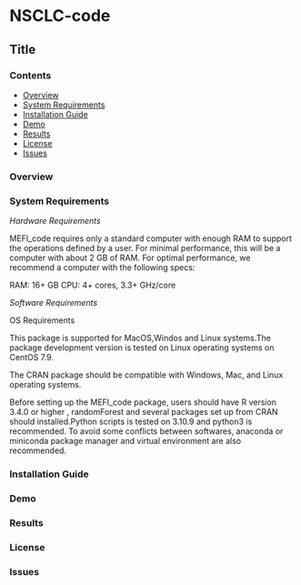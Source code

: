 # NSCLC-code
## Title
### Contents
* [Overview](#Overview)
* [System Requirements](#System-Requirements)
* [Installation Guide](#Installation-Guide)
* [Demo](#Demo)
* [Results](#Results)
* [License](#License)
* [Issues](#Issues)
### Overview
### System Requirements
*Hardware Requirements*

MEFI_code requires only a standard computer with enough RAM to support the operations defined by a user. For minimal performance, this will be a computer with about 2 GB of RAM. For optimal performance, we recommend a computer with the following specs:

RAM: 16+ GB CPU: 4+ cores, 3.3+ GHz/core

*Software Requirements*

OS Requirements

This package is supported for MacOS,Windos and Linux systems.The package development version is tested on Linux operating systems on CentOS 7.9.

The CRAN package should be compatible with Windows, Mac, and Linux operating systems.

Before setting up the MEFI_code package, users should have R version 3.4.0 or higher , randomForest and several packages set up from CRAN should installed.Python scripts is tested on 3.10.9 and python3 is recommended. To avoid some conflicts between softwares, anaconda or miniconda package manager and virtual environment are also recommended.
### Installation Guide
### Demo
### Results
### License
### Issues
